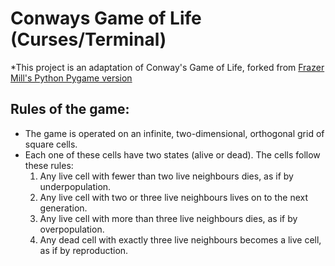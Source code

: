 # Conways Game of Life (Curses/Terminal)

*This project is an adaptation of Conway's Game of Life, forked from [Frazer Mill's Python Pygame version](https://github.com/frazermills/Conways-Game-of-life)

## Rules of the game:

* The game is operated on an infinite, two-dimensional, orthogonal grid of square cells.
* Each one of these cells have two states (alive or dead). The cells follow these rules:
    1. Any live cell with fewer than two live neighbours dies, as if by underpopulation.
    2. Any live cell with two or three live neighbours lives on to the next generation.
    3. Any live cell with more than three live neighbours dies, as if by overpopulation.
    4. Any dead cell with exactly three live neighbours becomes a live cell, as if by reproduction.

